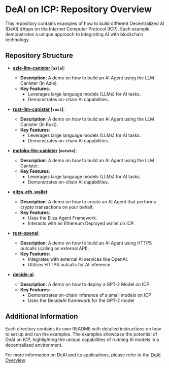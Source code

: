# DeAI on ICP: Repository Overview

This repository contains examples of how to build different Decentralized AI (DeAI) dApps on the Internet Computer Protocol (ICP). Each example demonstrates a unique approach to integrating AI with blockchain technology.

## Repository Structure

- **[azle-llm-canister](azle-llm) [``azle``]**: 
  - **Description**: A demo on how to build an AI Agent using the LLM Canister (In Azle).
  - **Key Features**: 
    - Leverages large language models (LLMs) for AI tasks.
    - Demonstrates on-chain AI capabilities.

- **[rust-llm-canister](llm_canister) [``rust``]**: 
  - **Description**: A demo on how to build an AI Agent using the LLM Canister (In Rust).
  - **Key Features**: 
    - Leverages large language models (LLMs) for AI tasks.
    - Demonstrates on-chain AI capabilities.

- **[motoko-llm-canister](motoko-llm-canister) [``motoko``]**: 
  - **Description**: A demo on how to build an AI Agent using the LLM Canister.
  - **Key Features**: 
    - Leverages large language models (LLMs) for AI tasks.
    - Demonstrates on-chain AI capabilities.

- **[eliza_eth_wallet](eliza-eth-wallet)**: 
  - **Description**: A demo on how to create an AI Agent that performs crypto transactions on your behalf.
  - **Key Features**: 
    - Uses the Eliza Agent Framework.
    - Interacts with an Ethereum Deployed wallet on ICP.

- **[rust-openai](rust-openai)**: 
  - **Description**: A demo on how to build an AI Agent using HTTPS outcalls (calling an external API).
  - **Key Features**: 
    - Integrates with external AI services like OpenAI.
    - Utilizes HTTPS outcalls for AI inference.

- **[decide-ai](decide-ai)**: 
  - **Description**: A demo on how to deploy a GPT-2 Model on ICP.
  - **Key Features**: 
    - Demonstrates on-chain inference of a small models on ICP 
    - Uses the DecideAI framework for the GPT-2 model

## Additional Information

Each directory contains its own README with detailed instructions on how to set up and run the examples. The examples showcase the potential of DeAI on ICP, highlighting the unique capabilities of running AI models in a decentralized environment.

For more information on DeAI and its applications, please refer to the [DeAI Overview](README-v1.md).
